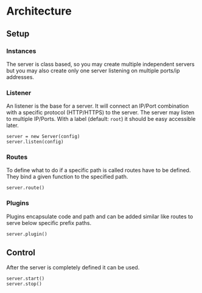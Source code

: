 # Architecture

## Setup


### Instances

The server is class based, so you may create multiple independent servers but you
may also create only one server listening on multiple ports/ip addresses.

### Listener

An listener is the base for a server. It will connect an IP/Port combination with a
specific protocol (HTTP/HTTPS) to the server. The server may listen to multiple
IP/Ports.
With a label (default: `root`) it should be easy accessible later.

    server = new Server(config)
    server.listen(config)

### Routes

To define what to do if a specific path is called routes have to be defined. They
bind a given function to the specified path.

    server.route()

### Plugins

Plugins encapsulate code and path and can be added similar like routes to serve
below specific prefix paths.

    server.plugin()


## Control

After the server is completely defined it can be used.

    server.start()
    server.stop()

